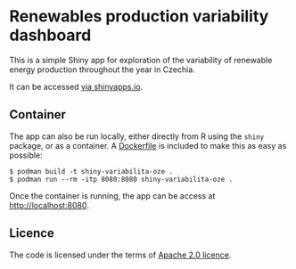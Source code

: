 # Renewables production variability dashboard

This is a simple Shiny app for exploration of the variability of renewable energy production throughout the year in Czechia.

It can be accessed [via shinyapps.io](https://mgrabovsky.shinyapps.io/variabilita-oze/).

## Container

The app can also be run locally, either directly from R using the `shiny` package, or as a container. A [Dockerfile](./Dockerfile) is included to make this as easy as possible:

    $ podman build -t shiny-variabilita-oze .
    $ podman run --rm -itp 8080:8080 shiny-variabilita-oze .

Once the container is running, the app can be access at <http://localhost:8080>.

## Licence

The code is licensed under the terms of [Apache 2.0 licence](http://www.apache.org/licenses/).

